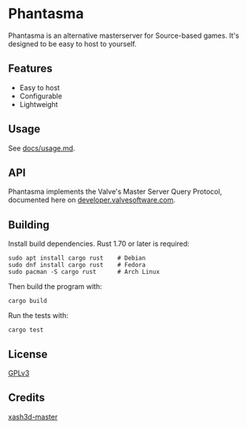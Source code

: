 # Phantasma

Phantasma is an alternative masterserver for Source-based games. It's designed to be easy to host to yourself.

## Features

- Easy to host
- Configurable
- Lightweight

## Usage

See [docs/usage.md](docs/usage.md).

## API

Phantasma implements the Valve's Master Server Query Protocol, documented here on [developer.valvesoftware.com](https://developer.valvesoftware.com/wiki/Master_Server_Query_Protocol).

## Building

Install build dependencies. Rust 1.70 or later is required:

```
sudo apt install cargo rust    # Debian
sudo dnf install cargo rust    # Fedora
sudo pacman -S cargo rust      # Arch Linux
```

Then build the program with:

```
cargo build
```

Run the tests with:

```
cargo test
```

## License

[GPLv3](LICENSE)

## Credits

[xash3d-master](https://github.com/FWGS/xash3d-master)
